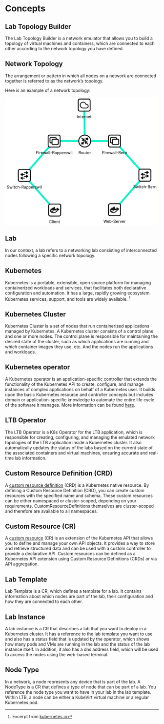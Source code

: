 # Concepts

## Lab Topology Builder

The Lab Topology Builder is a network emulator that allows you to build a topology of virtual machines and containers, which are connected to each other according to the network topology you have defined.

## Network Topology

The arrangement or pattern in which all nodes on a network are connected together is referred to as the network’s topology.

Here is an example of a network topology:

![LTB](./assets/images/Lab-Topology.png)

## Lab

In our context, a lab refers to a networking lab consisting of interconnected nodes following a specific network topology.

## Kubernetes

Kubernetes is a portable, extensible, open source platform for managing containerized workloads and services, that facilitates both declarative configuration and automation. It has a large, rapidly growing ecosystem. Kubernetes services, support, and tools are widely available. [^1]
[^1]: Excerpt from [kubernetes.io](https://kubernetes.io/docs/concepts/overview/what-is-kubernetes/)

## Kubernetes Cluster

Kubernetes Cluster is a set of nodes that run containerized applications managed by Kubernetes. A Kubernetes cluster consists of a control plane and one or more nodes. The control plane is responsible for maintaining the desired state of the cluster, such as which applications are running and which container images they use, etc. And the nodes run the applications and workloads.

## Kubernetes operator

A Kubernetes operator is an application-specific controller that extends the functionality of the Kubernetes API to create, configure, and manage instances of complex applications on behalf of a Kubernetes user.
It builds upon the basic Kubernetes resource and controller concepts but includes domain or application-specific knowledge to automate the entire life cycle of the software it manages.
More information can be found [here](https://kubernetes.io/docs/concepts/extend-kubernetes/operator/).

## LTB Operator

The LTB Operator is a K8s Operator for the LTB application, which is responsible for creating, configuring, and managing the emulated network topologies of the LTB application inside a Kubernetes cluster.
It also automatically updates the status of the labs based on the current state of the associated containers and virtual machines, ensuring accurate and real-time lab information.

## Custom Resource Definition (CRD)

A [custom resource definition](https://kubernetes.io/docs/concepts/extend-kubernetes/api-extension/custom-resources/#customresourcedefinitions) (CRD) is a Kubernetes native resource.
By defining a Custom Resource Definition (CRD), you can create custom resources with the specified name and schema.
These custom resources can be either namespaced or cluster-scoped, depending on your requirements.
CustomResourceDefinitions themselves are cluster-scoped and therefore are available to all namespaces.

## Custom Resource (CR)

A [custom resource](https://kubernetes.io/docs/concepts/extend-kubernetes/api-extension/custom-resources/#custom-controllers) (CR) is an extension of the Kubernetes API that allows you to define and manage your own API objects.
It provides a way to store and retrieve structured data and can be used with a custom controller to provide a declarative API.
Custom resources can be defined as a Kubernetes API extension using Custom Resource Definitions (CRDs) or via API aggregation.

## Lab Template

Lab Template is a CR, which defines a template for a lab. It contains information about which nodes are part of the lab, their configuration and how they are connected to each other.

## Lab Instance

A lab instance is a CR that describes a lab that you want to deploy in a Kubernetes cluster.
It has a reference to the lab template you want to use and also has a status field that is updated by the operator, which shows how many pods and VMs are running in the lab and the status of the lab instance itself. In addition, it also has a dns address field, which will be used to access the nodes using the web-based terminal.

## Node Type

In a network, a node represents any device that is part of the lab. A NodeType is a CR that defines a type of node that can be part of a lab. You reference the node type you want to have in your lab in the lab template.
Within LTB, a node can be either a KubeVirt virtual machine or a regular Kubernetes pod.
